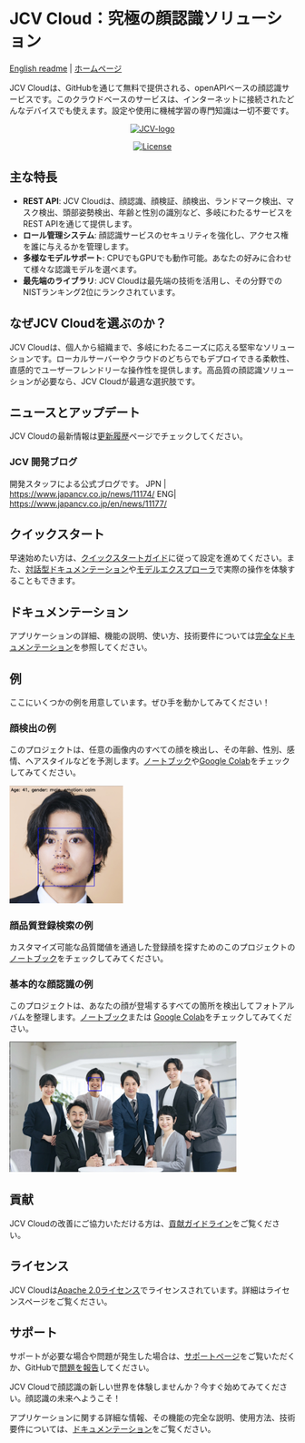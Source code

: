 # JCV Cloud：究極の顔認識ソリューション

[English readme](README.md) | [ホームページ](https://www.japancv.co.jp/)

JCV Cloudは、GitHubを通じて無料で提供される、openAPIベースの顔認識サービスです。このクラウドベースのサービスは、インターネットに接続されたどんなデバイスでも使えます。設定や使用に機械学習の専門知識は一切不要です。

<p align="center">
    <a target="_blank" href="https://cloud.japancv.co.jp/en/signin">
        <img src="https://www.japancv.co.jp/wp/wp-content/themes/japancv/assets/images/company/img_03.png" alt="JCV-logo" height="250px"/>
    </a>
</p>

<p align="center">
  <a href="https://www.apache.org/licenses/LICENSE-2.0">
    <img src="https://img.shields.io/badge/license-Apache2.0-green" alt="License" />
  </a>
</p>

## 主な特長

- **REST API**: JCV Cloudは、顔認識、顔検証、顔検出、ランドマーク検出、マスク検出、頭部姿勢検出、年齢と性別の識別など、多岐にわたるサービスをREST APIを通じて提供します。
- **ロール管理システム**: 顔認識サービスのセキュリティを強化し、アクセス権を誰に与えるかを管理します。
- **多様なモデルサポート**: CPUでもGPUでも動作可能。あなたの好みに合わせて様々な認識モデルを選べます。
- **最先端のライブラリ**: JCV Cloudは最先端の技術を活用し、その分野でのNISTランキング2位にランクされています。

## なぜJCV Cloudを選ぶのか？

JCV Cloudは、個人から組織まで、多岐にわたるニーズに応える堅牢なソリューションです。ローカルサーバーやクラウドのどちらでもデプロイできる柔軟性、直感的でユーザーフレンドリーな操作性を提供します。高品質の顔認識ソリューションが必要なら、JCV Cloudが最適な選択肢です。

## ニュースとアップデート
JCV Cloudの最新情報は[更新履歴](https://docs.cloud.japancv.co.jp/changelog)ページでチェックしてください。

### JCV 開発ブログ
開発スタッフによる公式ブログです。
JPN | https://www.japancv.co.jp/news/11174/
ENG| https://www.japancv.co.jp/en/news/11177/ 

## クイックスタート
早速始めたい方は、[クイックスタートガイド](docs/QuickStart_Anysee_jp.md)に従って設定を進めてください。また、[対話型ドキュメンテーション](https://docs.cloud.japancv.co.jp/reference/anysee-create-entity)や[モデルエクスプローラ](https://cloud.japancv.co.jp/en/model-explorer/detection)で実際の操作を体験することもできます。

## ドキュメンテーション
アプリケーションの詳細、機能の説明、使い方、技術要件については[完全なドキュメンテーション](https://docs.cloud.japancv.co.jp/docs)を参照してください。

## 例
ここにいくつかの例を用意しています。ぜひ手を動かしてみてください！
### 顔検出の例
このプロジェクトは、任意の画像内のすべての顔を検出し、その年齢、性別、感情、ヘアスタイルなどを予測します。[ノートブック](examples/01_Face_detection_example/face_detection.ipynb)や[Google Colab](https://colab.research.google.com/drive/1MT56jHH0_ZCxvS09-ojF8jiT3eV6Ik_l?usp=sharing)をチェックしてみてください。

<img src="https://github.com/japancv/JCV-Cloud-Face-Recognition/blob/main/examples/01_Face_detection_example/result2.jpg?raw=true" alt="sample" width="200"/>

### 顔品質登録検索の例
カスタマイズ可能な品質閾値を通過した登録顔を探すためのこのプロジェクトの[ノートブック](examples/02_Face_quality_register_search_example/face_quality_register_search.ipynb)をチェックしてみてください。

### 基本的な顔認識の例
このプロジェクトは、あなたの顔が登場するすべての箇所を検出してフォトアルバムを整理します。[ノートブック](examples/03_%20Face_Recognition_example/face_compare.ipynb)または [Google Colab](https://colab.research.google.com/drive/1AN4chF-8UhVyVLy-jR_U8NUsqfDhAjBd?usp=sharing)をチェックしてみてください。

<img src="https://github.com/japancv/JCV-Cloud-Face-Recognition/blob/main/examples/03_%20Face_Recognition_example/compared_2.jpg?raw=true" alt="sample" width="400"/>

## 貢献
JCV Cloudの改善にご協力いただける方は、[貢献ガイドライン](docs/Contribution_guidelines.md)をご覧ください。

## ライセンス
JCV Cloudは[Apache 2.0ライセンス](https://www.apache.org/licenses/LICENSE-2.0.html)でライセンスされています。詳細はライセンスページをご覧ください。

## サポート
サポートが必要な場合や問題が発生した場合は、[サポートページ](https://docs.cloud.japancv.co.jp/docs/anysee-faq#q3-how-can-i-contact-support)をご覧いただくか、GitHubで[問題を報告](https://github.com/japancv/JCV-Cloud-Face-Recognition/issues)してください。

JCV Cloudで顔認識の新しい世界を体験しませんか？今すぐ始めてみてください。顔認識の未来へようこそ！

アプリケーションに関する詳細な情報、その機能の完全な説明、使用方法、技術要件については、[ドキュメンテーション](https://docs.cloud.japancv.co.jp/docs)をご覧ください。
